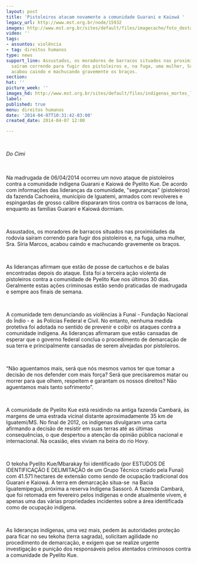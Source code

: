 ```yaml
---
layout: post
title: 'Pistoleiros atacam novamente a comunidade Guarani e Kaiowá '
legacy_url: http://www.mst.org.br/node/15932
images: http://www.mst.org.br/sites/default/files/imagecache/foto_destaque/indígenas_mortes_latuff.gif
video: ''
tags:
- assuntos: violência
- tag: direitos humanos
type: news
support_line: Assustados, os moradores de barracos situados nas proximidades da rodovia
  saíram correndo para fugir dos pistoleiros e, na fuga, uma mulher, Sra. Síria Marcos,
  acabou caindo e machucando gravemente os braços.
section: 
hat: ''
picture_week: ''
images_hd: http://www.mst.org.br/sites/default/files/indígenas_mortes_latuff.gif
label: 
published: true
menu: direitos humanos
date: '2014-04-07T10:31:42-03:00'
created_date: 2014-04-07 12:00

---
```

<p>&nbsp;</p><p><em>Do Cimi<br><br><br type="_moz"></em></p><p>Na madrugada de 06/04/2014 ocorreu um novo ataque de pistoleiros contra a comunidade indígena Guarani e Kaiowá de Pyelito Kue. De acordo com informações das lideranças da comunidade, "seguranças” (pistoleiros) da fazenda Cachoeira, município de Iguatemi, armados com revolveres e espingardas de grosso calibre dispararam tiros contra os barracos de lona, enquanto as famílias Guarani e Kaiowá dormiam.</p><p>&nbsp;</p><p>Assustados, os moradores de barracos situados nas proximidades da rodovia saíram correndo para fugir dos pistoleiros e, na fuga, uma mulher, Sra. Síria Marcos, acabou caindo e machucando gravemente os braços.</p><p>&nbsp;</p><p>As lideranças afirmam que estão de posse de cartuchos e de balas encontradas depois do ataque. Esta foi a terceira ação violenta de pistoleiros contra a comunidade de Pyelito Kue nos últimos 30 dias. Geralmente estas ações criminosas estão sendo praticadas de madrugada e sempre aos finais de semana.</p><p>&nbsp;</p><p>A comunidade tem denunciando as violências à Funai - Fundação Nacional do Índio - e &nbsp;às Polícias Federal e Civil. No entanto, nenhuma medida protetiva foi adotada no sentido de prevenir e coibir os ataques contra a comunidade indígena. As lideranças afirmaram que estão cansadas de esperar que o governo federal conclua o procedimento de demarcação de sua terra e principalmente cansadas de serem alvejadas por pistoleiros.</p><p>&nbsp;</p><p>“Não aguentamos mais, será que nós mesmos vamos ter que tomar a decisão de nos defender com mais força? Será que precisaremos matar ou morrer para que olhem, respeitem e garantam os nossos direitos? Não aguentamos mais tanto sofrimento”.</p><p>&nbsp;</p><p>A comunidade de Pyelito Kue está residindo na antiga fazenda Cambará, às margens de uma estrada vicinal distante aproximadamente 35 km de Iguatemi/MS. No final de 2012, os indígenas divulgaram uma carta afirmando a decisão de resistir em suas terras até as últimas consequências, o que despertou a atenção da opinião pública nacional e internacional. Na ocasião, eles viviam na beira do rio Hovy.</p><p>&nbsp;</p><p>O tekoha Pyelito Kue/Mbarakay foi identificado (por ESTUDOS DE IDENTIFICAÇÃO E DELIMITAÇÃO de um Grupo Técnico criado pela Funai) com 41.571 hectares de extensão como sendo de ocupação tradicional dos Guarani e Kaiowá. A terra em demarcação situa-se &nbsp;na Bacia Iguatemipeguá, próxima a reserva Indígena Sassoró. A fazenda Cambará, que foi retomada em fevereiro pelos indígenas e onde atualmente vivem, é apenas uma das várias propriedades incidentes sobre a área identificada como de ocupação indígena.</p><p>&nbsp;</p><p>As lideranças indígenas, uma vez mais, pedem às autoridades proteção para ficar no seu tekoha (terra sagrada), solicitam agilidade no procedimento de demarcação, e exigem que se realize urgente investigação e punição dos responsáveis pelos atentados criminosos contra a comunidade de Pyelito Kue.</p><p>&nbsp;</p><p>&nbsp;</p>
